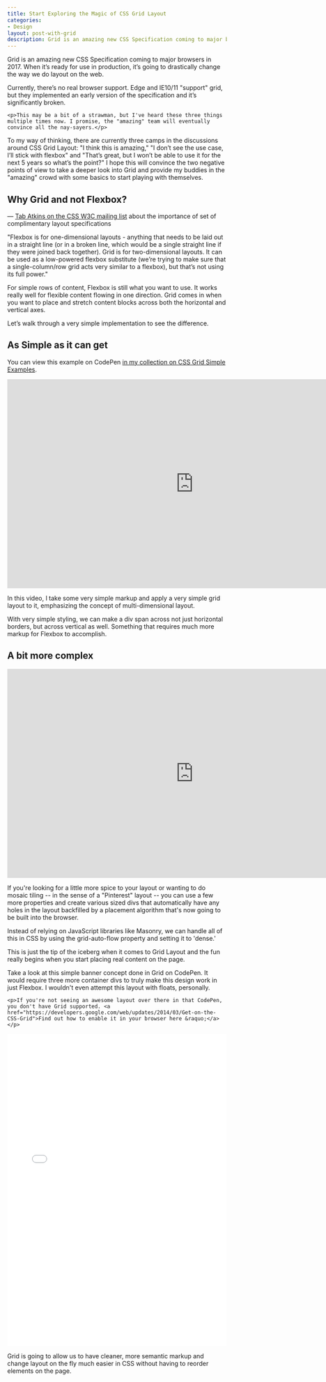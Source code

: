 ```yaml
---
title: Start Exploring the Magic of CSS Grid Layout
categories:
- Design
layout: post-with-grid
description: Grid is an amazing new CSS Specification coming to major browsers in 2017. When it’s ready for use in production, it’s going to drastically change the way we do layout on the web. Currently, there’s no real browser support. Edge and IE10/11 "support" grid, but they implemented an early version of the specification and it’s significantly broken.
---
```


Grid is an amazing new CSS Specification coming to major browsers in 2017. When it’s ready for use in production, it’s going to drastically change the way we do layout on the web.

Currently, there’s no real browser support. Edge and IE10/11 "support" grid, but they implemented an early version of the specification and it’s significantly broken.

<aside class="reference">

    <p>This may be a bit of a strawman, but I've heard these three things multiple times now. I promise, the "amazing" team will eventually convince all the nay-sayers.</p>

</aside>

To my way of thinking, there are currently three camps in the discussions around CSS Grid Layout: "I think this is amazing," "I don’t see the use case, I’ll stick with flexbox" and "That’s great, but I won’t be able to use it for the next 5 years so what’s the point?" I hope this will convince the two negative points of view to take a deeper look into Grid and provide my buddies in the "amazing" crowd with some basics to start playing with themselves.

<aside class="subhead">
    <h2>Why Grid and not Flexbox?</h2>
    <aside class="reference"><p>— <a href="http://lists.w3.org/Archives/Public/www-style/2013May/0114.html">Tab Atkins on the CSS W3C mailing list</a> about the importance of set of complimentary layout specifications</p> </aside>
</aside>

"Flexbox is for one-dimensional layouts - anything that needs to be laid out in a straight line (or in a broken line, which would be a single straight line if they were joined back together). Grid is for two-dimensional layouts. It can be used as a low-powered flexbox substitute (we’re trying to make sure that a single-column/row grid acts very similar to a flexbox), but that’s not using its full power."

For simple rows of content, Flexbox is still what you want to use. It works really well for flexible content flowing in one direction. Grid comes in when you want to place and stretch content blocks across both the horizontal and vertical axes.

Let’s walk through a very simple implementation to see the difference.

<aside class="subhead">
    <h2>As Simple as it can get</h2>
    <aside class="reference"><p>You can view this example on CodePen <a href="http://codepen.io/collection/AxZgro/">in my collection on CSS Grid Simple Examples</a>.</p> </aside>
</aside>

<iframe width="853" height="480" src="https://www.youtube.com/embed/euhahD_lD2I?rel=0" frameborder="0" allowfullscreen></iframe>

In this video, I take some very simple markup and apply a very simple grid layout to it, emphasizing the concept of multi-dimensional layout.

With very simple styling, we can make a div span across not just horizontal borders, but across vertical as well. Something that requires much more markup for Flexbox to accomplish.

<aside class="subhead">
    <h2>A bit more complex</h2>
</aside>

<iframe width="853" height="480" src="https://www.youtube.com/embed/MX6qkMKrtoY?rel=0" frameborder="0" allowfullscreen></iframe>

If you're looking for a little more spice to your layout or wanting to do mosaic tiling -- in the sense of a "Pinterest" layout -- you can use a few more properties and create various sized divs that automatically have any holes in the layout backfilled by a placement algorithm that's now going to be built into the browser.

Instead of relying on JavaScript libraries like Masonry, we can handle all of this in CSS by using the grid-auto-flow property and setting it to 'dense.'

This is just the tip of the iceberg when it comes to Grid Layout and the fun really begins when you start placing real content on the page.

Take a look at this simple banner concept done in Grid on CodePen. It would require three more container divs to truly make this design work in just Flexbox. I wouldn't even attempt this layout with floats, personally.

<aside class="reference">

    <p>If you're not seeing an awesome layout over there in that CodePen, you don't have Grid supported. <a href="https://developers.google.com/web/updates/2014/03/Get-on-the-CSS-Grid">Find out how to enable it in your browser here &raquo;</a></p>

</aside>

<iframe height='717' scrolling='no' title='Simple Banner area Grid concept' src='//codepen.io/brob/embed/EZPWdK/?height=717&theme-id=26704&default-tab=result&embed-version=2' frameborder='no' allowtransparency='true' allowfullscreen='true' style='width: 100%;'>See the Pen <a href='http://codepen.io/brob/pen/EZPWdK/'>Simple Banner area Grid concept</a> by Bryan Robinson (<a href='http://codepen.io/brob'>@brob</a>) on <a href='http://codepen.io'>CodePen</a>.
</iframe>

Grid is going to allow us to have cleaner, more semantic markup and change layout on the fly much easier in CSS without having to reorder elements on the page.

<br>
